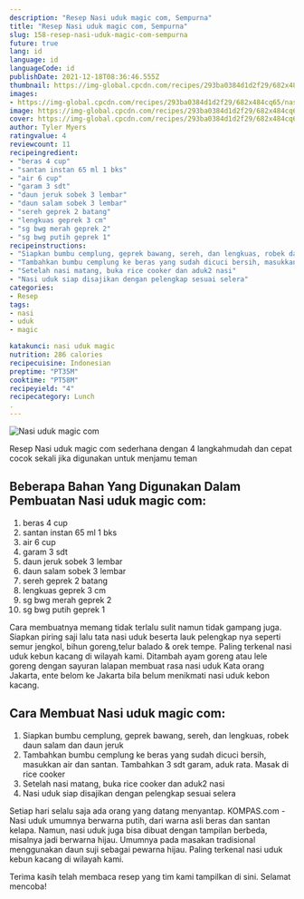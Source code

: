 ```yaml
---
description: "Resep Nasi uduk magic com, Sempurna"
title: "Resep Nasi uduk magic com, Sempurna"
slug: 158-resep-nasi-uduk-magic-com-sempurna
future: true
lang: id
language: id
languageCode: id
publishDate: 2021-12-18T08:36:46.555Z 
thumbnail: https://img-global.cpcdn.com/recipes/293ba0384d1d2f29/682x484cq65/nasi-uduk-magic-com-foto-resep-utama.png
images:
- https://img-global.cpcdn.com/recipes/293ba0384d1d2f29/682x484cq65/nasi-uduk-magic-com-foto-resep-utama.png
image: https://img-global.cpcdn.com/recipes/293ba0384d1d2f29/682x484cq65/nasi-uduk-magic-com-foto-resep-utama.png
cover: https://img-global.cpcdn.com/recipes/293ba0384d1d2f29/682x484cq65/nasi-uduk-magic-com-foto-resep-utama.png
author: Tyler Myers
ratingvalue: 4
reviewcount: 11
recipeingredient:
- "beras 4 cup"
- "santan instan 65 ml 1 bks"
- "air 6 cup"
- "garam 3 sdt"
- "daun jeruk sobek 3 lembar"
- "daun salam sobek 3 lembar"
- "sereh geprek 2 batang"
- "lengkuas geprek 3 cm"
- "sg bwg merah geprek 2"
- "sg bwg putih geprek 1"
recipeinstructions:
- "Siapkan bumbu cemplung, geprek bawang, sereh, dan lengkuas, robek daun salam dan daun jeruk"
- "Tambahkan bumbu cemplung ke beras yang sudah dicuci bersih, masukkan air dan santan. Tambahkan 3 sdt garam, aduk rata. Masak di rice cooker"
- "Setelah nasi matang, buka rice cooker dan aduk2 nasi"
- "Nasi uduk siap disajikan dengan pelengkap sesuai selera"
categories:
- Resep
tags:
- nasi
- uduk
- magic

katakunci: nasi uduk magic 
nutrition: 286 calories
recipecuisine: Indonesian
preptime: "PT35M"
cooktime: "PT58M"
recipeyield: "4"
recipecategory: Lunch
. 
---
```



![Nasi uduk magic com](https://img-global.cpcdn.com/recipes/293ba0384d1d2f29/682x484cq65/nasi-uduk-magic-com-foto-resep-utama.png)

Resep Nasi uduk magic com  sederhana dengan 4 langkahmudah dan cepat cocok sekali jika digunakan untuk menjamu teman

<!--inarticleads1-->

## Beberapa Bahan Yang Digunakan Dalam Pembuatan Nasi uduk magic com:

1. beras 4 cup
1. santan instan 65 ml 1 bks
1. air 6 cup
1. garam 3 sdt
1. daun jeruk sobek 3 lembar
1. daun salam sobek 3 lembar
1. sereh geprek 2 batang
1. lengkuas geprek 3 cm
1. sg bwg merah geprek 2
1. sg bwg putih geprek 1

Cara membuatnya memang tidak terlalu sulit namun tidak gampang juga. Siapkan piring saji lalu tata nasi uduk beserta lauk pelengkap nya seperti semur jengkol, bihun goreng,telur balado &amp; orek tempe. Paling terkenal nasi uduk kebun kacang di wilayah kami. Ditambah ayam goreng atau lele goreng dengan sayuran lalapan membuat rasa nasi uduk Kata orang Jakarta, ente belom ke Jakarta bila belum menikmati nasi uduk kebon kacang. 

<!--inarticleads2-->

## Cara Membuat Nasi uduk magic com:

1. Siapkan bumbu cemplung, geprek bawang, sereh, dan lengkuas, robek daun salam dan daun jeruk
1. Tambahkan bumbu cemplung ke beras yang sudah dicuci bersih, masukkan air dan santan. Tambahkan 3 sdt garam, aduk rata. Masak di rice cooker
1. Setelah nasi matang, buka rice cooker dan aduk2 nasi
1. Nasi uduk siap disajikan dengan pelengkap sesuai selera


Setiap hari selalu saja ada orang yang datang menyantap. KOMPAS.com - Nasi uduk umumnya berwarna putih, dari warna asli beras dan santan kelapa. Namun, nasi uduk juga bisa dibuat dengan tampilan berbeda, misalnya jadi berwarna hijau. Umumnya pada masakan tradisional menggunakan daun suji sebagai pewarna hijau. Paling terkenal nasi uduk kebun kacang di wilayah kami. 

Terima kasih telah membaca resep yang tim kami tampilkan di sini. Selamat mencoba!
